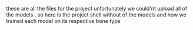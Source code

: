 these are all the files for the project unfortunately we could'nt upload all of the models , so here is the project shell without of the models and how we trained each model on its respective bone type 
